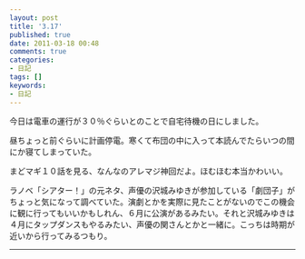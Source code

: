 ```yaml
---
layout: post
title: '3.17'
published: true
date: 2011-03-18 00:48
comments: true
categories:
- 日記
tags: []
keywords:
- 日記
---
```

今日は電車の運行が３０％ぐらいとのことで自宅待機の日にしました。

昼ちょっと前ぐらいに計画停電。寒くて布団の中に入って本読んでたらいつの間にか寝てしまっていた。

まどマギ１０話を見る、なんなのアレマジ神回だよ。ほむほむ本当かわいい。

ラノベ「シアター！」の元ネタ、声優の沢城みゆきが参加している「劇団子」がちょっと気になって調べていた。演劇とかを実際に見たことがないのでこの機会に観に行ってもいいかもしれん、６月に公演があるみたい。それと沢城みゆきは４月にタップダンスもやるみたい、声優の関さんとかと一緒に。こっちは時期が近いから行ってみるつもり。

---

